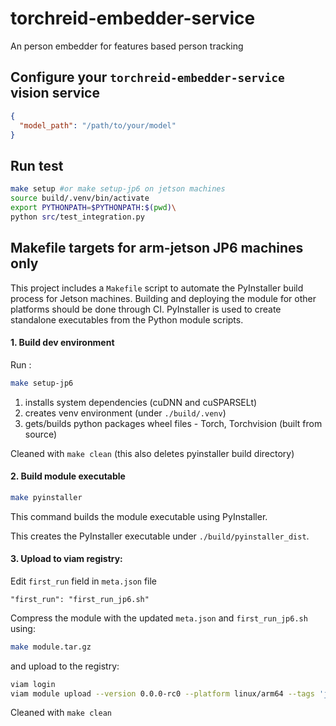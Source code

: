 # torchreid-embedder-service
An person embedder for features based person tracking


## Configure your `torchreid-embedder-service` vision service

```json
{
  "model_path": "/path/to/your/model"
}
```


## Run test

```bash
make setup #or make setup-jp6 on jetson machines
source build/.venv/bin/activate
export PYTHONPATH=$PYTHONPATH:$(pwd)\
python src/test_integration.py
```





## Makefile targets for arm-jetson JP6 machines only

This project includes a `Makefile` script to automate the PyInstaller build process for Jetson machines. Building and deploying the module for other platforms should be done through CI.
PyInstaller is used to create standalone executables from the Python module scripts.

####  1. Build dev environment
Run :
```bash
make setup-jp6
```

1. installs system dependencies (cuDNN and cuSPARSELt)
2. creates venv environment (under `./build/.venv`)
3. gets/builds python packages wheel files - Torch, Torchvision (built from source)

Cleaned with `make clean` (this also deletes pyinstaller build directory)

#### 2. Build module executable

```bash
make pyinstaller
```
This command builds the module executable using PyInstaller.

This creates the PyInstaller executable under `./build/pyinstaller_dist`.

#### 3. Upload to viam registry:

Edit  `first_run` field in `meta.json` file
```
"first_run": "first_run_jp6.sh"
```


Compress the module with the updated `meta.json` and `first_run_jp6.sh` using:
```bash
make module.tar.gz
```

and upload to the registry:

```bash
viam login
viam module upload --version 0.0.0-rc0 --platform linux/arm64 --tags 'jetpack:6' module.tar.gz
```

Cleaned with `make clean`
